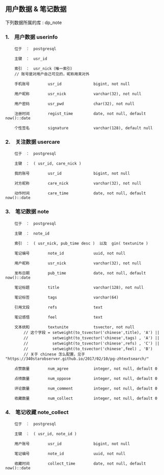 ## 用户数据 & 笔记数据 ##


下列数据所属的库 : dp_note


### 1.　用户数据 userinfo ###

        位于　：　postgresql
        
        主键　：　usr_id
        
        索引　：　usr_nick（唯一索引）
        // 账号是对用户自己可见的，昵称用来对外
        
        手机账号        usr_id              bigint, not null
        
        用户昵称        usr_nick            varchar(32), not null
        
        用户密码        usr_pwd             char(32), not null
        
        注册时间        regist_time         date, not null, default now()::date
        
        个性签名        signature           varchar(128), default null


### 2.　关注数据 usercare ###

        位于　：　postgresql
        
        主键　：　( usr_id, care_nick )
        
        我的账号        usr_id              bigint, not null
        
        对方昵称        care_nick           varchar(32), not null
        
        动作时间        care_time           date, not null, default now()::date


### 3.　笔记数据 note ###

        位于　：　postgresql
        
        主键　：　note_id
        
        索引　：　( usr_nick, pub_time desc )  以及  gin( textunite )

        笔记编号        note_id             uuid, not null
        
        用户昵称        usr_nick            varchar(32), not null
        
        发布日期        pub_time            date, not null, default now()::date
        
        笔记标题        title               varchar(128), not null
        
        笔记标签        tags                varchar(64)
        
        引用文段        refs                text
        
        笔记感悟        feel                text
        
        文本统和        textunite           tsvector, not null
            // 这个字段 = setweight(to_tsvector('chinese',title), 'A') ||
            // 　　　　   setweight(to_tsvector('chinese',tags) , 'A') ||
            // 　　　　   setweight(to_tsvector('chinese',refs) , 'C') ||
            // 　　　　   setweight(to_tsvector('chinese',feel) , 'B')
            // 关于 chinese 怎么配置，见于 "https://340starobserver.github.io/2017/02/10/pg-zhtextsearch/"
        
        点赞数量        num_agree           integer, not null, default 0
        
        点喷数量        num_oppose          integer, not null, default 0
        
        评论数量        num_comment         integer, not null, default 0
        
        收藏数量        num_collect         integer, not null, default 0


### 4.　笔记收藏 note_collect ###

        位于　：　postgresql
        
        主键　：　( usr_id, note_id )
        
        用户账号        usr_id              bigint, not null
        
        笔记编号        note_id             uuid, not null
        
        收藏时间        collect_time        date, not null, default now()::date
